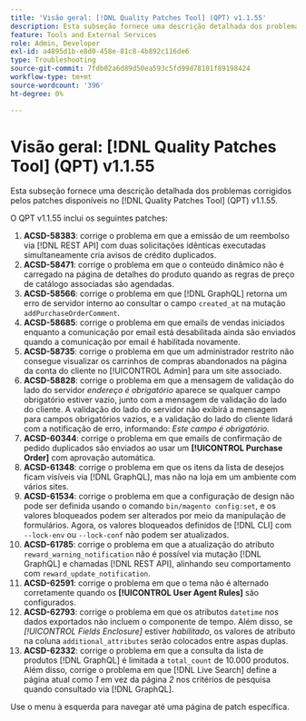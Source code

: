 ```yaml
---
title: 'Visão geral: [!DNL Quality Patches Tool] (QPT) v1.1.55'
description: Esta subseção fornece uma descrição detalhada dos problemas corrigidos pelos patches disponíveis no  [!DNL Quality Patches Tool] (QPT) v1.1.55.
feature: Tools and External Services
role: Admin, Developer
exl-id: a4895d1b-e8d0-458e-81c8-4b892c116de6
type: Troubleshooting
source-git-commit: 7fdb02a6d89d50ea593c5fd99d78101f89198424
workflow-type: tm+mt
source-wordcount: '396'
ht-degree: 0%

---
```


# Visão geral: [!DNL Quality Patches Tool] (QPT) v1.1.55

Esta subseção fornece uma descrição detalhada dos problemas corrigidos pelos patches disponíveis no [!DNL Quality Patches Tool] (QPT) v1.1.55.

O QPT v1.1.55 inclui os seguintes patches:

1. **ACSD-58383**: corrige o problema em que a emissão de um reembolso via [!DNL REST API] com duas solicitações idênticas executadas simultaneamente cria avisos de crédito duplicados.
1. **ACSD-58471**: corrige o problema em que o conteúdo dinâmico não é carregado na página de detalhes do produto quando as regras de preço de catálogo associadas são agendadas.
1. **ACSD-58566**: corrige o problema em que [!DNL GraphQL] retorna um erro de servidor interno ao consultar o campo `created_at` na mutação `addPurchaseOrderComment`.
1. **ACSD-58685**: corrige o problema em que emails de vendas iniciados enquanto a comunicação por email está desabilitada ainda são enviados quando a comunicação por email é habilitada novamente.
1. **ACSD-58735**: corrige o problema em que um administrador restrito não consegue visualizar os carrinhos de compras abandonados na página da conta do cliente no [!UICONTROL Admin] para um site associado.
1. **ACSD-58828**: corrige o problema em que a mensagem de validação do lado do servidor *endereço é obrigatório* aparece se qualquer campo obrigatório estiver vazio, junto com a mensagem de validação do lado do cliente. A validação do lado do servidor não exibirá a mensagem para campos obrigatórios vazios, e a validação do lado do cliente lidará com a notificação de erro, informando: *Este campo é obrigatório.*
1. **ACSD-60344**: corrige o problema em que emails de confirmação de pedido duplicados são enviados ao usar um **[!UICONTROL Purchase Order]** com aprovação automática.
1. **ACSD-61348**: corrige o problema em que os itens da lista de desejos ficam visíveis via [!DNL GraphQL], mas não na loja em um ambiente com vários sites.
1. **ACSD-61534**: corrige o problema em que a configuração de design não pode ser definida usando o comando `bin/magento config:set`, e os valores bloqueados podem ser alterados por meio da manipulação de formulários. Agora, os valores bloqueados definidos de [!DNL CLI] com `--lock-env` ou `--lock-conf` não podem ser atualizados.
1. **ACSD-61785**: corrige o problema em que a atualização do atributo `reward_warning_notification` não é possível via mutação [!DNL GraphQL] e chamadas [!DNL REST API], alinhando seu comportamento com `reward_update_notification`.
1. **ACSD-62591**: corrige o problema em que o tema não é alternado corretamente quando os **[!UICONTROL User Agent Rules]** são configurados.
1. **ACSD-62793**: corrige o problema em que os atributos `datetime` nos dados exportados não incluem o componente de tempo. Além disso, se *[!UICONTROL Fields Enclosure]* estiver *habilitado*, os valores de atributo na coluna `additional_attributes` serão colocados entre aspas duplas.
1. **ACSD-62332**: corrige o problema em que a consulta da lista de produtos [!DNL GraphQL] é limitada a `total_count` de 10.000 produtos. Além disso, corrige o problema em que [!DNL Live Search] define a página atual como *1* em vez da página *2* nos critérios de pesquisa quando consultado via [!DNL GraphQL].

Use o menu à esquerda para navegar até uma página de patch específica.
